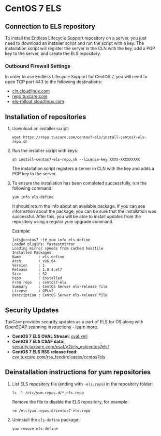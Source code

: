 # CentOS 7 ELS

## Connection to ELS repository

To install the Endless Lifecycle Support repository on a server, you just need to download an installer script and run the script with a key. The installation script will register the server in the CLN with the key, add a PGP key to the server, and create the ELS repository.

### Outbound Firewall Settings

In order to use Endless Lifecycle Support for CentOS 7, you will need to open TCP port 443 to the following destinations:

* [cln.cloudlinux.com](http://cln.cloudlinux.com)
* [repo.tuxcare.com](http://repo.tuxcare.com)
* [els-rollout.cloudlinux.com](https://els-rollout.cloudlinux.com/)

## Installation of repositories

1. Download an installer script:
   
   <CodeWithCopy>

   ```
   wget https://repo.tuxcare.com/centos7-els/install-centos7-els-repo.sh
   ```

   </CodeWithCopy>

2. Run the installer script with keys:

   <CodeWithCopy>

   ```
   sh install-centos7-els-repo.sh --license-key XXXX-XXXXXXXXX
   ```

   </CodeWithCopy>

   The installation script registers a server in CLN with the key and adds a PGP key to the server.

3. To ensure the installation has been completed successfully, run the following command:
   
   <CodeWithCopy>

   ```
   yum info els-define
   ```

   </CodeWithCopy>

   It should return the info about an available package. If you can see information about the package, you can be sure that the installation was successful. After this, you will be able to install updates from the repository using a regular yum upgrade command.

   Example:

   ```
   [els@centos7 ~]# yum info els-define
   Loaded plugins: fastestmirror
   Loading mirror speeds from cached hostfile
   Installed Packages
   Name        : els-define
   Arch        : x86_64
   Version     : 1
   Release     : 1.0.4.el7
   Size        : 52
   Repo        : installed
   From repo   : centos7-els
   Summary     : CentOS Server els-release file
   License     : GPLv2
   Description : CentOS Server els-release file
   ```

## Security Updates

TuxCare provides security updates as a part of ELS for OS along with OpenSCAP scanning instructions - [learn more](./security-updates).

* **CentOS 7 ELS OVAL Stream**: [oval.xml](https://security.tuxcare.com/oval/els_os/centos7els/oval.xml)
* **CentOS 7 ELS CSAF data**: [security.tuxcare.com/csaf/v2/els_os/centos7els/](hhttps://security.tuxcare.com/csaf/v2/els_os/centos7els/)
* **CentOS 7 ELS RSS release feed**: [cve.tuxcare.com/rss_feed/releases/centos7els](https://cve.tuxcare.com/rss_feed/releases/centos7els)

## Deinstallation instructions for yum repositories

1. List ELS repository file (ending with `-els.repo`) in the repository folder:

   <CodeWithCopy>

   ```
   ls -l /etc/yum.repos.d/*-els.repo
   ```

   </CodeWithCopy>

   Remove the file to disable the ELS repository, for example:

   <CodeWithCopy>

   ```
   rm /etc/yum.repos.d/centos7-els.repo
   ```

   </CodeWithCopy>

2. Uninstall the `els-define` package:

   <CodeWithCopy>

   ```
   yum remove els-define
   ```

   </CodeWithCopy>
